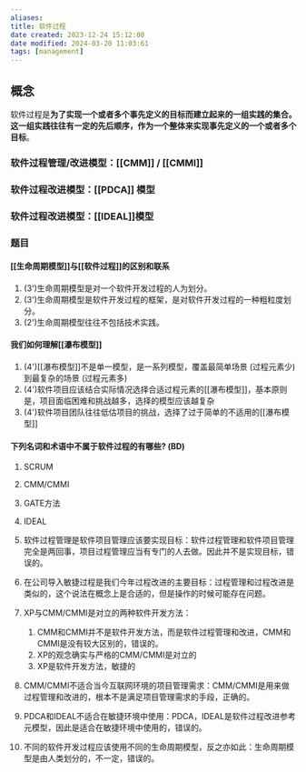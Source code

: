 ```yaml
---
aliases: 
title: 软件过程
date created: 2023-12-24 15:12:00
date modified: 2024-03-20 11:03:61
tags: [management]
---
```

## 概念

软件过程是**为了实现一个或者多个事先定义的目标而建立起来的一组实践的集合。这一组实践往往有一定的先后顺序，作为一个整体来实现事先定义的一个或者多个目标**。

### 软件过程管理/改进模型：[[CMM]] / [[CMMI]]

### 软件过程改进模型：[[PDCA]] 模型

### 软件过程改进模型：[[IDEAL]]模型

### 题目
#### [[生命周期模型]]与[[软件过程]]的区别和联系

1. (3')生命周期模型是对一个软件开发过程的人为划分。
2. (3')生命周期模型是软件开发过程的框架，是对软件开发过程的一种粗粒度划分。
3. (2')生命周期模型往往不包括技术实践。

#### 我们如何理解[[瀑布模型]]

1. (4')[[瀑布模型]]不是单一模型，是一系列模型，覆盖最简单场景 (过程元素少)到最复杂的场景 (过程元素多)
2. (4')软件项目应该结合实际情况选择合适过程元素的[[瀑布模型]]，基本原则是，项目面临困难和挑战越多，选择的模型应该越复杂
3. (4')软件项目团队往往低估项目的挑战，选择了过于简单的不适用的[[瀑布模型]]

#### 下列名词和术语中不属于软件过程的有哪些? (BD)

1. SCRUM
2. CMM/CMMI
3. GATE方法
4. IDEAL

1. 软件过程管理是软件项目管理应该要实现目标：软件过程管理和软件项目管理完全是两回事，项目过程管理应当有专门的人去做。因此并不是实现目标，错误的。
2. 在公司导入敏捷过程是我们今年过程改进的主要目标：过程管理和过程改进是类似的，这个说法在概念上是合适的，但是操作的时候可能存在问题。
3. XP与CMM/CMMI是对立的两种软件开发方法：
   1. CMM和CMMI并不是软件开发方法，而是软件过程管理和改进，CMM和CMMI是没有较大区别的，错误的。
   2. XP的观念确实与严格的CMM/CMMI是对立的
   3. XP是软件开发方法，敏捷的
4. CMM/CMMI不适合当今互联网环境的项目管理需求：CMM/CMMI是用来做过程管理和改进的，根本不是满足项目管理需求的手段，正确的。
5. PDCA和IDEAL不适合在敏捷环境中使用：PDCA，IDEAL是软件过程改进参考元模型，因此是适合在敏捷环境中使用的，错误的。
6. 不同的软件开发过程应该使用不同的生命周期模型，反之亦如此：生命周期模型是由人类划分的，不一定，错误的。